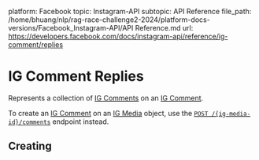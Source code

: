 platform: Facebook
topic: Instagram-API
subtopic: API Reference
file_path: /home/bhuang/nlp/rag-race-challenge2-2024/platform-docs-versions/Facebook_Instagram-API/API Reference.md
url: https://developers.facebook.com/docs/instagram-api/reference/ig-comment/replies

# IG Comment Replies

Represents a collection of [IG Comments](https://developers.facebook.com/docs/instagram-api/reference/ig-comment) on an [IG Comment](https://developers.facebook.com/docs/instagram-api/reference/ig-comment).

To create an [IG Comment](https://developers.facebook.com/docs/instagram-api/reference/ig-comment) on an [IG Media](https://developers.facebook.com/docs/instagram-api/reference/ig-media) object, use the [`POST /{ig-media-id}/comments`](https://developers.facebook.com/docs/instagram-api/reference/ig-media/comments) endpoint instead.

## Creating